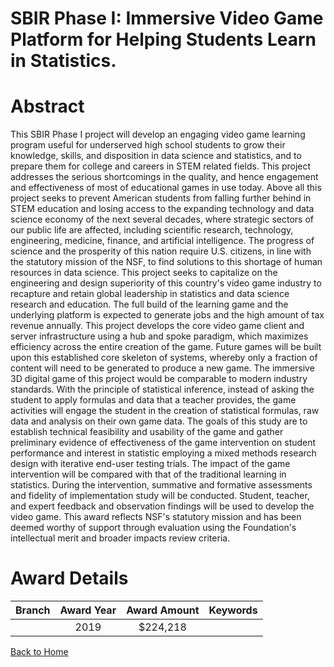 
SBIR Phase I: Immersive Video Game Platform for Helping Students Learn in Statistics.
=====================================================================================

# Abstract


This SBIR Phase I project will develop an engaging video game learning program useful for underserved high school students to grow their knowledge, skills, and disposition in data science and statistics, and to prepare them for college and careers in STEM related fields. This project addresses the serious shortcomings in the quality, and hence engagement and effectiveness of most of educational games in use today. Above all this project seeks to prevent American students from falling further behind in STEM education and losing access to the expanding technology and data science economy of the next several decades, where strategic sectors of our public life are affected, including scientific research, technology, engineering, medicine, finance, and artificial intelligence. The progress of science and the prosperity of this nation require U.S. citizens, in line with the statutory mission of the NSF, to find solutions to this shortage of human resources in data science. This project seeks to capitalize on the engineering and design superiority of this country's video game industry to recapture and retain global leadership in statistics and data science research and education. The full build of the learning game and the underlying platform is expected to generate jobs and the high amount of tax revenue annually. This project develops the core video game client and server infrastructure using a hub and spoke paradigm, which maximizes efficiency across the entire creation of the game. Future games will be built upon this established core skeleton of systems, whereby only a fraction of content will need to be generated to produce a new game. The immersive 3D digital game of this project would be comparable to modern industry standards. With the principle of statistical inference, instead of asking the student to apply formulas and data that a teacher provides, the game activities will engage the student in the creation of statistical formulas, raw data and analysis on their own game data. The goals of this study are to establish technical feasibility and usability of the game and gather preliminary evidence of effectiveness of the game intervention on student performance and interest in statistic employing a mixed methods research design with iterative end-user testing trials. The impact of the game intervention will be compared with that of the traditional learning in statistics. During the intervention, summative and formative assessments and fidelity of implementation study will be conducted. Student, teacher, and expert feedback and observation findings will be used to develop the video game. This award reflects NSF's statutory mission and has been deemed worthy of support through evaluation using the Foundation's intellectual merit and broader impacts review criteria.  

# Award Details

|Branch|Award Year|Award Amount|Keywords|
| :---: | :---: | :---: | :---: |
||2019|$224,218||
  
  


[Back to Home](https://github.com/chrischow/dod_sbir_awards#475)